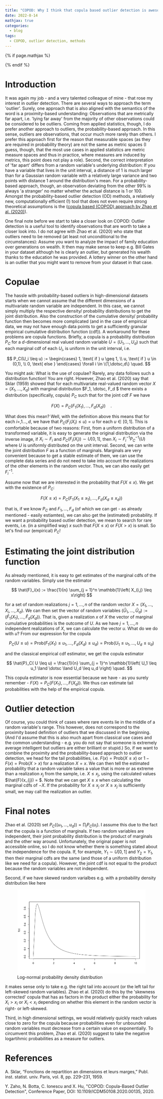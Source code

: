 ```yaml
---
title: "COPOD: Why I think that copula based outlier detection is awesome"
date: 2022-8-14
mathjax: true
categories:
  - blog
tags:
  - COPOD, outlier detection, methods
---
```


<script src="https://polyfill.io/v3/polyfill.min.js?features=es6"></script>
<script id="MathJax-script" defer
        src="https://cdn.jsdelivr.net/npm/mathjax@3/es5/tex-mml-chtml.js">
</script>


{% if page.mathjax %}
<script type="text/javascript" async
  src="https://cdn.mathjax.org/mathjax/latest/MathJax.js?config=TeX-MML-AM_CHTML">
</script>

<script type="text/x-mathjax-config">
  MathJax.Hub.Config({
    extensions: ["tex2jax.js"],
    jax: ["input/TeX", "output/HTML-CSS"],
    tex2jax: {
      inlineMath: [ ['$','$'], ["\\(","\\)"] ],
      displayMath: [ ['$$','$$'], ["\\[","\\]"] ],
      processEscapes: true
    },
    "HTML-CSS": { availableFonts: ["TeX"] }
  });


  MathJax.Hub.Register.MessageHook("Math Processing Error",function (message) {
    alert("Math Processing Error: "+message[1]);
    });
  MathJax.Hub.Register.MessageHook("TeX Jax - parse error",function (message) {
    alert("Math Processing Error: "+message[1]);
    });
</script>
{% endif %}

# Introduction

It was again my job - and a very talented colleague of mine - that rose my interest in outlier detection. There are several ways to approach the term 'outlier'. Surely, one approach that is also aligned with the semantics of the word is a proximity-based understanding: Observations that are metrically far apart, i.e. 'lying far away' from the majority of other observations could be considered to be outliers. Coming from applied statistics, though, I do prefer another approach to outliers, the probability-based approach. In this sense, outliers are observations, that occur much more rarely than others. I prefer this approach first for the reason that measurable spaces (as they are required in probability theory) are not the same as metric spaces (I guess, though, that the most use cases in applied statistics are metric measure spaces and thus in practice, where measures are induced by metrics, this point does not play a role). Second, the correct interpretation of 'far apart' differs from a random variable's underlying distribution: If you have a variable that lives in the unit interval, a distance of 1 is much larger than for a Gaussian random variable with a relatively large variance and two points with distance 1 around the distribution's mean. For a probability-based approach, though, an observation deviating from the other 99% is always 'a stranger' no matter whether the actual distance is 1 or 100. Amongst the probability-based outlier detection (OD) methods, a relatively new, computationally efficient (!) tool that does not even require strong theoretical assumptions is the ([copula based (COPOD) approach by Zhao et al. (2020)](https://www.researchgate.net/profile/Yue-Zhao-70/publication/344306968_COPOD_Copula-Based_Outlier_Detection/links/5f67801492851c14bc899dd6/COPOD-Copula-Based-Outlier-Detection.pdf?origin=publication_detail)).

One final note before we start to take a closer look on COPOD: Outlier detection is a useful tool to identify observations that are worth to take a closer look into. I do not agree with Zhao et al. (2020) who state that outliers need to be removed (at least not unconditional to the circumstances): Assume you want to analyze the impact of family education over generations on wealth. It then may make sense to keep e.g. Bill Gates in your dataset although he is clearly an outlier, but generated his wealth thanks to the education he was provided. A lottery winner on the other hand is an outlier that you might want to remove from your dataset in that case.

# Copulae

The hassle with probability-based outliers in high-dimensional datasets starts when we cannot assume that the different dimensions of a multivariate random variable are independent. In this case, we cannot simply multiply the respective density/ probability distributions to get the joint distribution. Also the construction of the cumulative density/ probability function then becomes more complicated (and in the case of empirical data, we may not have enough data points to get a sufficiently granular empirical cumulative distribution function (cdf)). A workaround for these problems are copula functions. Briefly, a copula is a probability distribution $P_C$ for a $d$-dimensional real valued random variable $U = (U_1,\dotsc,U_d)$ such that each marginal cdf of each $U_i$, is uniform in the unit interval, i.e. 

$$
P_C(U_i \leq u) := \begin{cases}
1, \text{ if } u \geq 1, \\
u, \text{ if } u \in (0,1), \\
0, \text{ else }
\end{cases} \forall i \in \{1,\dotsc,d\} \quad.
$$

You might ask: What is the use of copulae? Rarely, any data follows such a distribution function! You are right. However, Zhao et al. (2020) say that Sklar (1959) showed that for each multivariate real-valued random vector $X = (X_1,\dotsc,X_d)$ with marginal distribution $F_1, \dotsc, F_d $ there exists a distribution (specifically, copula) $P_C$ such that for the joint cdf $F$ we have

$$
F(X) = P_C\left( F_1(X_1),\dotsc, F_d(X_d) \right) \quad.
$$

What does this mean? Well, with the definition above this means that for each $i = ,1\dotsc,d$, we have that $P_C( F_i(X_i) \leq u) = u$ for each $u \in [0,1]$. This is comfortable because of two reasons: First, from a uniform distribution of a transformed variable, it is easy to generate the original distribution via the inverse image, if $X_i \sim F_i$ and $P_C(F_i(X_i)) \sim U[0,1]$, then $X_i \sim F_i^{-1}P_C^{-1}(U)$ where $U$ is uniformly distributed on the unit interval. Second, we can write the joint distribution $F$ as a function of marginals. Marginals are very convenient because to get a stable estimate of them, we can use the complete data series and do not need to take into account the realizations of the other elements in the random vector. Thus, we can also easily get $F_i^{-1}$.

Assume now that we are interested in the probability that $F(X \leq x)$. We get with the existence of $P_C$:

$$
F(X \leq x) = P_C\left( F_1(X_1 \leq x_1),\dotsc, F_d(X_d \leq x_d ) \right) 
$$ 

that is, if we know $P_C$ and $F_1,\dotsc,F_d$ (of which we can get - as already mentioned - easily estiamtes), we can also get the (estimated) probability. If we want a probability based outlier detection, we mean to search for rare events, i.e. (in a simplified way) $x$ such that $F(X \leq x)$ or $F(X > x)$ is small. So let's find our (empirical) $P_C$!

# Estimating the joint distribution function
As already mentioned, it is easy to get estimates of the marginal cdfs of the random variables. Simply use the estimator

$$
\hat{F}_i(x) := \frac{1}{n} \sum_{j = 1}^n \mathbb{1}\left( X_{i,j} \leq x\right)
$$

for a set of random realizations $j = 1,\dotsc,n$ of the random vector $X = (X_1,\dotsc,X_i,\dotsc,X_d)$. We can then set the vector of random variables $\left(\hat{U}_1,\dotsc, \hat{U}_d \right) := \left( \hat{F}_1(X_1), \dotsc, \hat{F}_d(X_d) \right)$. That is, given a realization $x$ of $X$ the vector of marginal cumulative probabilities is the outcome of $U$. As we have $j = 1,\dotsc,n$ independent realizations of $X$, we can calculate the vector $u$. What do we do with $u$? From our expression for the copula

$$
P_C( U \leq u) = \mathrm{Prob}\left( F_1(X_1) \leq u_1, \dotsc, F_d(X_d) \leq u_d \right) = \mathrm{Prob}\left( U_1 \leq u_1, \dotsc, U_d \leq u_d \right)
$$

and the classical empirical cdf estimator, we get the copula estimator

$$
\hat{P}_C( U \leq u) = \frac{1}{n} \sum_{j = 1}^n \mathbb{1}\left( U_1 \leq u_1 \land \dotsc \land U_d \leq u_d \right) \quad.
$$

This copula estimator is now essential because we have - as you surely remember - $F(X) = P_C\left( F(X_1), \dotsc, F(X_d) \right)$. We thus can estimate tail probabilities with the help of the empirical copula.

# Outlier detection

Of course, you could think of cases where rare events lie in the middle of a random variable's range. This however, does not correspond to the proximity based definition of outliers that we discussed in the beginning. (And I'd assume that this is also much apart from classical use cases and the common understanding - e.g. you do not say that someone is extremely average intelligent but outliers are either brilliant or stupid.) So, if we want to combine the proximity and the probability-based approach to outlier detection, we head for the tail probabilities, i.e. $F(x) = \mathrm{Prob}\left( X \leq x\right)$ or $1-F(x) = \mathrm{Prob}(X > x)$ for a realization $X = x$. We can then tell the estimated probability that a random variable takes a value that is more or as extreme than a realization $x_j$ from the sample, i.e. $X \leq x_j$, using the calculated values $\hat{F}(x_{j}) = $. Note that we can get $X \geq x$ when calculating the marginal cdfs of $-X$. If the probability for $X \leq x_{j}$ or $X\geq x_j$ is sufficiently small, we may call the realization an outlier.

# Final notes
Zhao et al. (2020) set $P_C\left((u_1,\dotsc,u_d)\right) = \prod_i P_C(u_i)$. I assume this due to the fact that the copula is a function of marginals. If two random variables are independent, their joint probability distribution is the product of marginals and the other way around. Unfortunately, the original paper is not accessible online, so I do not know whether there is something stated about the independence for the copula. If, for example, $Y_1 \sim U[0,1]$ and $Y_2 = Y_1$, then their marginal cdfs are the same (and those of a uniform distribution like we need for a copula). However, the joint cdf is not equal to the product because the random variables are not independent. 

Second, if we have skewed random varialbes e.g. with a probability density distribution like here

<figure>
    <a href="/assets/images/lognormal.png"><img src="/assets/images/lognormal.png"></a>
    <figcaption>Log-normal probability density distribution</figcaption>
</figure>

it makes sense only to take e.g. the right tail into account (or the left tail for left-skewed random variables). Zhao et al. (2020) do this by the 'skewness corrected' copula that has as factors in the product either the probability for $X_i > x_i$ or $X_i < x_i$ depending on whether this element in the random vector is right- or left-skewed.

Third, in high dimensional settings, we would relatively quickly reach values close to zero for the copula because probabilities even for unbounded random variables must decrease from a certain value on exponentially. To circumvent this problem, Zhao et al. (2020) suggest to take the negative logartihmic probabilities as a measure for outliers.


# References
A. Sklar, “Fonctions de repartition an dimensions et leurs marges,” Publ. inst. statist. univ. Paris, vol. 8, pp. 229–231, 1959.

Y. Zaho, N. Botta, C. Ionescu and X. Hu, "COPOD: Copula-Based Outlier Detection", Conference Paper, DOI: 10.1109/ICDM50108.2020.00135, 2020.

